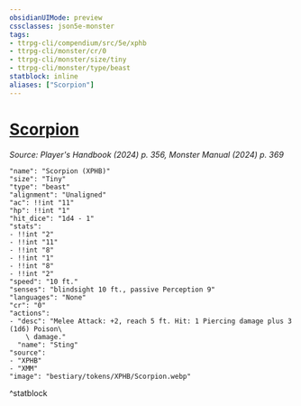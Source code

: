 ```yaml
---
obsidianUIMode: preview
cssclasses: json5e-monster
tags:
- ttrpg-cli/compendium/src/5e/xphb
- ttrpg-cli/monster/cr/0
- ttrpg-cli/monster/size/tiny
- ttrpg-cli/monster/type/beast
statblock: inline
aliases: ["Scorpion"]
---
```

# [Scorpion](3-Compendium\CLI\bestiary\beast/scorpion-xphb.md)
*Source: Player's Handbook (2024) p. 356, Monster Manual (2024) p. 369*  

```statblock
"name": "Scorpion (XPHB)"
"size": "Tiny"
"type": "beast"
"alignment": "Unaligned"
"ac": !!int "11"
"hp": !!int "1"
"hit_dice": "1d4 - 1"
"stats":
- !!int "2"
- !!int "11"
- !!int "8"
- !!int "1"
- !!int "8"
- !!int "2"
"speed": "10 ft."
"senses": "blindsight 10 ft., passive Perception 9"
"languages": "None"
"cr": "0"
"actions":
- "desc": "Melee Attack: +2, reach 5 ft. Hit: 1 Piercing damage plus 3 (1d6) Poison\
    \ damage."
  "name": "Sting"
"source":
- "XPHB"
- "XMM"
"image": "bestiary/tokens/XPHB/Scorpion.webp"
```
^statblock